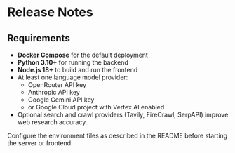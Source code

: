 # Release Notes

## Requirements

- **Docker Compose** for the default deployment
- **Python 3.10+** for running the backend
- **Node.js 18+** to build and run the frontend
- At least one language model provider:
  - OpenRouter API key
  - Anthropic API key
  - Google Gemini API key
  - or Google Cloud project with Vertex AI enabled
- Optional search and crawl providers (Tavily, FireCrawl, SerpAPI) improve web research accuracy.

Configure the environment files as described in the README before starting the server or frontend.

